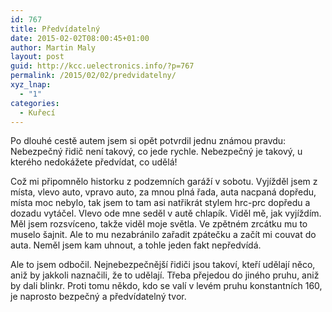 ```yaml
---
id: 767
title: Předvídatelný
date: 2015-02-02T08:00:45+01:00
author: Martin Maly
layout: post
guid: http://kcc.uelectronics.info/?p=767
permalink: /2015/02/02/predvidatelny/
xyz_lnap:
  - "1"
categories:
  - Kuřecí
---
```

Po dlouhé cestě autem jsem si opět potvrdil jednu známou pravdu: Nebezpečný řidič není takový, co jede rychle. Nebezpečný je takový, u kterého nedokážete předvídat, co udělá!

Což mi připomnělo historku z podzemních garáží v sobotu. Vyjížděl jsem z místa, vlevo auto, vpravo auto, za mnou plná řada, auta nacpaná dopředu, místa moc nebylo, tak jsem to tam asi natřikrát stylem hrc-prc dopředu a dozadu vytáčel. Vlevo ode mne seděl v autě chlapík. Viděl mě, jak vyjíždím. Měl jsem rozsvíceno, takže viděl moje světla. Ve zpětném zrcátku mu to muselo šajnit. Ale to mu nezabránilo zařadit zpátečku a začít mi couvat do auta. Neměl jsem kam uhnout, a tohle jeden fakt nepředvídá.

Ale to jsem odbočil. Nejnebezpečnější řidiči jsou takoví, kteří udělají něco, aniž by jakkoli naznačili, že to udělají. Třeba přejedou do jiného pruhu, aniž by dali blinkr. Proti tomu někdo, kdo se valí v levém pruhu konstantních 160, je naprosto bezpečný a předvídatelný tvor.